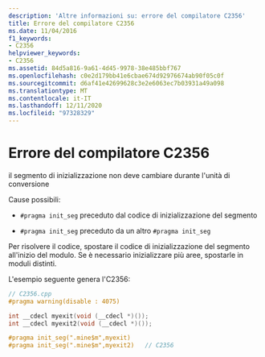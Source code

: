 ```yaml
---
description: 'Altre informazioni su: errore del compilatore C2356'
title: Errore del compilatore C2356
ms.date: 11/04/2016
f1_keywords:
- C2356
helpviewer_keywords:
- C2356
ms.assetid: 84d5a816-9a61-4d45-9978-38e485bbf767
ms.openlocfilehash: c0e2d179bb41e6cbae674d92976674ab90f05c0f
ms.sourcegitcommit: d6af41e42699628c3e2e6063ec7b03931a49a098
ms.translationtype: MT
ms.contentlocale: it-IT
ms.lasthandoff: 12/11/2020
ms.locfileid: "97328329"
---
```

# <a name="compiler-error-c2356"></a>Errore del compilatore C2356

il segmento di inizializzazione non deve cambiare durante l'unità di conversione

Cause possibili:

- `#pragma init_seg` preceduto dal codice di inizializzazione del segmento

- `#pragma init_seg` preceduto da un altro `#pragma init_seg`

Per risolvere il codice, spostare il codice di inizializzazione del segmento all'inizio del modulo. Se è necessario inizializzare più aree, spostarle in moduli distinti.

L'esempio seguente genera l'C2356:

```cpp
// C2356.cpp
#pragma warning(disable : 4075)

int __cdecl myexit(void (__cdecl *)());
int __cdecl myexit2(void (__cdecl *)());

#pragma init_seg(".mine$m",myexit)
#pragma init_seg(".mine$m",myexit2)   // C2356
```
